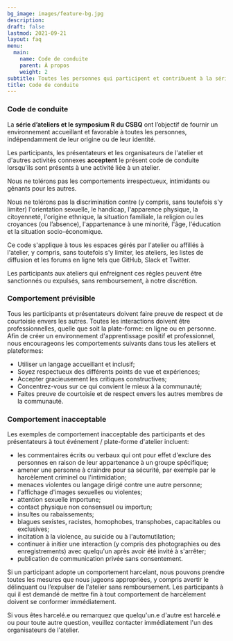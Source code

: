 ```yaml
---
bg_image: images/feature-bg.jpg
description: 
draft: false
lastmod: 2021-09-21
layout: faq
menu:
  main:
    name: Code de conduite
    parent: À propos
    weight: 2
subtitle: Toutes les personnes qui participent et contribuent à la série d'ateliers R du CSBQ acceptent ce code de conduite.
title: Code de conduite 
---
```


### Code de conduite 

La **série d’ateliers et le symposium R du CSBQ** ont l’objectif de fournir un environnement accueillant et favorable à toutes les personnes, indépendamment de leur origine ou de leur identité.

Les participants, les présentateurs et les organisateurs de l'atelier et d'autres activités connexes **acceptent** le présent code de conduite lorsqu'ils sont présents à une activité liée à un atelier.

Nous ne tolérons pas les comportements irrespectueux, intimidants ou gênants pour les autres.

Nous ne tolérons pas la discrimination contre (y compris, sans toutefois s'y limiter) l'orientation sexuelle, le handicap, l'apparence physique, la citoyenneté, l'origine ethnique, la situation familiale, la religion ou les croyances (ou l’absence), l'appartenance à une minorité, l'âge, l'éducation et la situation socio-économique.

Ce code s'applique à tous les espaces gérés par l'atelier ou affiliés à l'atelier, y compris, sans toutefois s'y limiter, les ateliers, les listes de diffusion et les forums en ligne tels que GitHub, Slack et Twitter.

Les participants aux ateliers qui enfreignent ces règles peuvent être sanctionnés ou expulsés, sans remboursement, à notre discrétion.

### Comportement prévisible

Tous les participants et présentateurs doivent faire preuve de respect et de courtoisie envers les autres. Toutes les interactions doivent être professionnelles, quelle que soit la plate-forme: en ligne ou en personne. Afin de créer un environnement d'apprentissage positif et professionnel, nous encourageons les comportements suivants dans tous les ateliers et plateformes:

* Utiliser un langage accueillant et inclusif;
* Soyez respectueux des différents points de vue et expériences;
* Accepter gracieusement les critiques constructives;
* Concentrez-vous sur ce qui convient le mieux à la communauté;
* Faites preuve de courtoisie et de respect envers les autres membres de la communauté.


### Comportement inacceptable

Les exemples de comportement inacceptable des participants et des présentateurs à tout événement / plate-forme d'atelier incluent:

* les commentaires écrits ou verbaux qui ont pour effet d'exclure des personnes en raison de leur appartenance à un groupe spécifique;
* amener une personne à craindre pour sa sécurité, par exemple par le harcèlement criminel ou l'intimidation;
* menaces violentes ou langage dirigé contre une autre personne;
* l'affichage d'images sexuelles ou violentes;
* attention sexuelle importune;
* contact physique non consensuel ou importun;
* insultes ou rabaissements;
* blagues sexistes, racistes, homophobes, transphobes, capacitables ou exclusives;
* incitation à la violence, au suicide ou à l'automutilation;
* continuer à initier une interaction (y compris des photographies ou des enregistrements) avec quelqu'un après avoir été invité à s'arrêter;
* publication de communication privée sans consentement.

Si un participant adopte un comportement harcelant, nous pouvons prendre toutes les mesures que nous jugeons appropriées, y compris avertir le délinquant ou l’expulser de l'atelier sans remboursement. Les participants à qui il est demandé de mettre fin à tout comportement de harcèlement doivent se conformer immédiatement.

Si vous êtes harcelé.e ou remarquez que quelqu'un.e d'autre est harcelé.e ou pour toute autre question, veuillez contacter immédiatement l'un des organisateurs de l'atelier.
